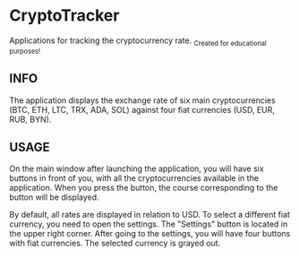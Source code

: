 # CryptoTracker

Applications for tracking the cryptocurrency rate.
<sub>Created for educational purposes!</sub>

## INFO

The application displays the exchange rate of six main cryptocurrencies (BTC, ETH, LTC, TRX, ADA, SOL) against four fiat currencies (USD, EUR, RUB, BYN).

## USAGE

On the main window after launching the application, you will have six buttons in front of you, with all the cryptocurrencies available in the application. When you press the button, the course corresponding to the button will be displayed.

By default, all rates are displayed in relation to USD. To select a different fiat currency, you need to open the settings. The "Settings" button is located in the upper right corner. After going to the settings, you will have four buttons with fiat currencies. The selected currency is grayed out.
